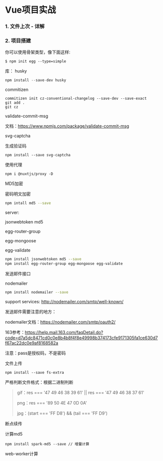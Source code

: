 # Vue项目实战





### 1. 文件上次 - 详解





### 2. 项目搭建



你可以使用骨架类型，像下面这样:

```
$ npm init egg --type=simple
```



库： husky

```javascript
npm install --save-dev husky
```



commitizen

```
commitizen init cz-conventional-changelog --save-dev --save-exact
git add .
git cz
```



validate-commit-msg

文档：https://www.npmjs.com/package/validate-commit-msg



svg-captcha

生成验证码

```
npm install --save svg-captcha
```



使用代理

```
npm i @nuxtjs/proxy -D
```



MD5加密

密码明文加密

```bash
npm intall md5 --save
```



server:

jsonwebtoken	md5

egg-router-group

egg-mongoose

egg-validate

```bash
npm install jsonwebtoken md5 --save
npm install egg-router-group egg-mongoose egg-validate
```



发送邮件接口

nodemailer

```bash
npm install nodemailer --save
```

support services: http://nodemailer.com/smtp/well-known/

发送邮件需要注意的地方：

nodemailer文档：https://nodemailer.com/smtp/oauth2/

163参考：https://help.mail.163.com/faqDetail.do?code=d7a5dc8471cd0c0e8b4b8f4f8e49998b374173cfe9171305fa1ce630d7f67ac22dc0e9af8168582a

注意：pass是授权码，不是密码



文件上传

```
npm install --save fs-extra
```



严格判断文件格式：根据二进制判断

> gif：res === '47 49 46 38 39 61' || res === '47 49 46 38 37 61'
>
> png：res === '89 50 4E 47 0D 0A'
>
> jpg：(start === 'FF D8') && (tail === 'FF D9')





断点续传

计算md5

```
npm install spark-md5 --save // 增量计算
```

web-worker计算





















